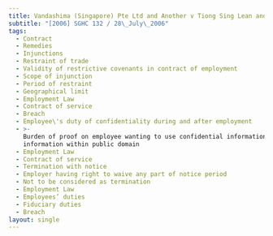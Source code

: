 ```yaml
---
title: Vandashima (Singapore) Pte Ltd and Another v Tiong Sing Lean and Another
subtitle: "[2006] SGHC 132 / 28\_July\_2006"
tags:
  - Contract
  - Remedies
  - Injunctions
  - Restraint of trade
  - Validity of restrictive covenants in contract of employment
  - Scope of injunction
  - Period of restraint
  - Geographical limit
  - Employment Law
  - Contract of service
  - Breach
  - Employee\'s duty of confidentiality during and after employment
  - >-
    Burden of proof on employee wanting to use confidential information to show
    information within public domain
  - Employment Law
  - Contract of service
  - Termination with notice
  - Employer having right to waive any part of notice period
  - Not to be considered as termination
  - Employment Law
  - Employees’ duties
  - Fiduciary duties
  - Breach
layout: single
---
```


